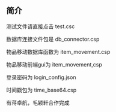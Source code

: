 ## 简介

测试文件请直接点击 test.csc

数据库连接文件包是 db_connector.csp

物品移动数据库函数为 item_movement.csp

物品移动前端gui为 item_movement,csp

登录密码为 login_config.json

时间戳包为 time_base64.csp 



有蒋卓航，毛颖轩合作完成